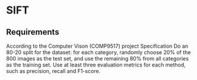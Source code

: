 # SIFT
## Requirements
 According to the Computer Vison (COMP9517) project Specification
   Do an 80-20 split for the dataset: for each category, randomly choose 20% of the 800 images as the test set, and use the remaining 80% from all categories as the training set. 
   Use at least three evaluation metrics for each method, such as precision, recall and F1-score.
